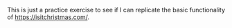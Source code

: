 This is just a practice exercise to see if I can replicate the basic
functionality of https://isitchristmas.com/.